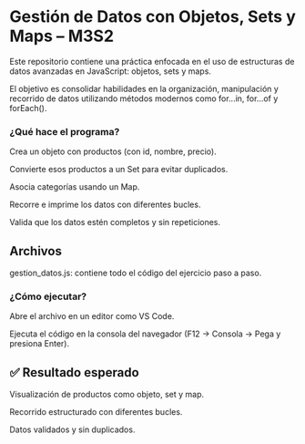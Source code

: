 # Gestión de Datos con Objetos, Sets y Maps – M3S2
Este repositorio contiene una práctica enfocada en el uso de estructuras de datos avanzadas en JavaScript: objetos, sets y maps.

El objetivo es consolidar habilidades en la organización, manipulación y recorrido de datos utilizando métodos modernos como for...in, for...of y forEach().

### ¿Qué hace el programa?
Crea un objeto con productos (con id, nombre, precio).

Convierte esos productos a un Set para evitar duplicados.

Asocia categorías usando un Map.

Recorre e imprime los datos con diferentes bucles.

Valida que los datos estén completos y sin repeticiones.

## Archivos
gestion_datos.js: contiene todo el código del ejercicio paso a paso.

### ¿Cómo ejecutar?
Abre el archivo en un editor como VS Code.

Ejecuta el código en la consola del navegador (F12 → Consola → Pega y presiona Enter).

## ✅ Resultado esperado
Visualización de productos como objeto, set y map.

Recorrido estructurado con diferentes bucles.

Datos validados y sin duplicados.
